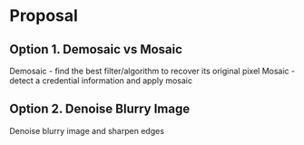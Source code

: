 # Proposal 

## Option 1. Demosaic vs Mosaic

Demosaic - find the best filter/algorithm to recover its original pixel
Mosaic - detect a credential information and apply mosaic

## Option 2. Denoise Blurry Image

Denoise blurry image and sharpen edges
